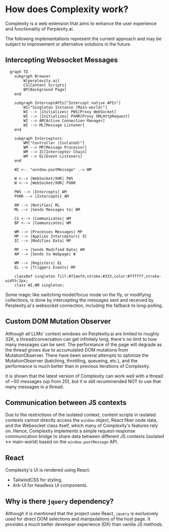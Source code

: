 # How does Complexity work?

Complexity is a web extension that aims to enhance the user experience and functionality of Perplexity.ai.

The following implementations represent the current approach and may be subject to improvement or alternative solutions in the future.

## Intercepting Websocket Messages

```mermaid
  graph TD
    subgraph Browser
        W[perplexity.ai]
        CS[Content Scripts]
        BP[Background Page]
    end

    subgraph InterceptAPIs["Intercept native APIs"]
        WI["Singleton Instance (Main-world)"]
        WI --> |Initializes| PWS[Proxy WebSocket]
        WI --> |Initializes| PXHR[Proxy XMLHttpRequest]
        WI --> AM[Active Connection Manager]
        WI --> ML[Message Listener]
    end

    subgraph Interceptors
        WM["Controller (Isolated)"]
        WM --> MP[Message Processor]
        WM --> IC[Interceptor Chain]
        WM --> EL[Event Listeners]
    end

    WI <-. "window.postMessage" .-> WM

    W <--> |WebSocket/XHR| PWS
    W <--> |WebSocket/XHR| PXHR

    PWS --> |Intercepts| AM
    PXHR --> |Intercepts| AM

    AM --> |Notifies| ML
    ML --> |Sends Messages to| WM

    CS <--> |Communicates| WM
    BP <--> |Communicates| WM

    WM --> |Processes Messages| MP
    MP --> |Applies Interceptors| IC
    IC --> |Modifies Data| MP

    MP --> |Sends Modified Data| AM
    AM --> |Sends to Webpage| W

    WM --> |Registers| EL
    EL --> |Triggers Events| MP

    classDef singleton fill:#72aefd,stroke:#333,color:#ffffff,stroke-width:2px;
    class WI,WM singleton;

```

Some magic like switching model/focus mode on the fly, or modifying collections, is done by intercepting the messages sent and received by Perplexity.ai's websocket connection, including the fallback to long-polling.

## Custom DOM Mutation Observer

Although all LLMs' context windows on Perplexity.ai are limited to roughly 32K, a thread/conversation can get infinitely long; there's no limit to how many messages can be sent. The performance of the page will degrade as the thread grows due to accumulated DOM mutations from MutationObserver. There have been several attempts to optimize the MutationObserver (batching, throttling, queueing, etc.), and the performance is much better than in previous iterations of Complexity.

It is shown that the latest version of Complexity can work well with a thread of ~50 messages (up from 20), but it is still recommended NOT to use that many messages in a thread.

## Communication between JS contexts

Due to the restrictions of the isolated context, content scripts in isolated contexts cannot directly access the `window` object, React fiber node data, and the Websocket class itself, which many of Complexity's features rely on. Hence, Complexity implements a simple request-response communication bridge to share data between different JS contexts (isolated <-> main-world) based on the `window.postMessage` API.

## React

Complexity's UI is rendered using React:

- TailwindCSS for styling.
- Ark-UI for headless UI components.

## Why is there `jquery` dependency?

Although it is mentioned that the project uses React, `jquery` is exclusively used for direct DOM selections and manipulations of the host page. It provides a much better developer experience (DX) than vanilla JS methods.
